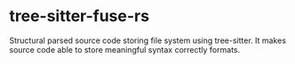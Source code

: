 # tree-sitter-fuse-rs

Structural parsed source code storing file system using tree-sitter. It makes source code able to store meaningful syntax correctly formats.
